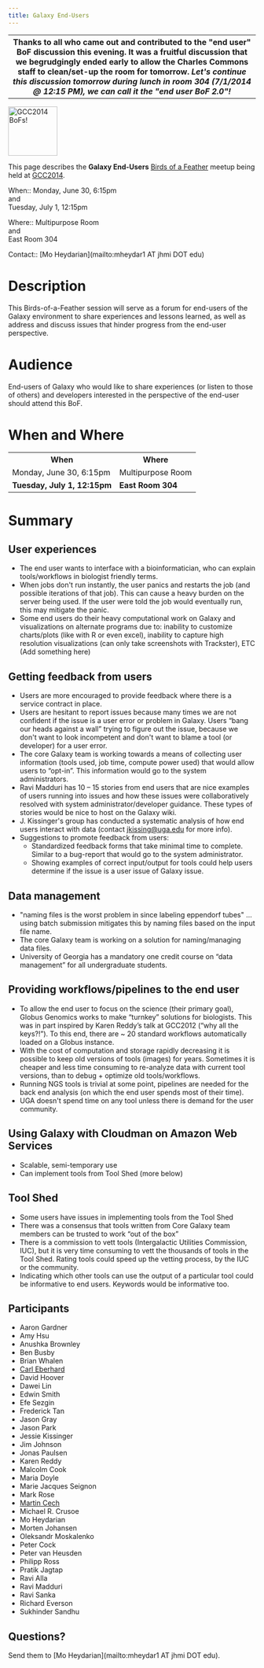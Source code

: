 ```yaml
---
title: Galaxy End-Users
---
```

<slot name="/events/gcc2014/header" />

<table>
  <tr>
    <th> Thanks to all who came out and contributed to the "end user" BoF discussion this evening. It was a fruitful discussion that we begrudgingly ended early to allow the Charles Commons staff to clean/set-up the room for tomorrow. <em>Let's continue this discussion tomorrow during lunch in room 304 (7/1/2014 @ 12:15 PM), we can call it the "end user BoF 2.0"! </em> </th>
  </tr>
</table>

<slot name="/events/gcc2014/linkbox" />

<div class='left'><a href='/src/events/gcc2014/bofs/index.md'><img src="/src/images/logos/GCC2014_BoF_LogoSquare.png" alt="GCC2014 BoFs!" width="100" /></a></div>
 
This page describes the **Galaxy End-Users** [Birds of a Feather](/src/events/gcc2014/bofs/index.md) meetup being held at [GCC2014](/src/events/gcc2014/index.md).

When:: Monday, June 30, 6:15pm<br /> and <br />Tuesday, July 1, 12:15pm

Where:: Multipurpose Room<br /> and <br /> East Room 304

Contact:: [Mo Heydarian](mailto:mheydar1 AT jhmi DOT edu)

# Description

This Birds-of-a-Feather session will serve as a forum for end-users of the Galaxy environment to share experiences and lessons learned, as well as address and discuss issues that hinder progress from the end-user perspective. 

# Audience

End-users of Galaxy who would like to share experiences (or listen to those of others) and developers interested in the perspective of the end-user should attend this BoF.

# When and Where

<table>
  <tr>
    <th> When </th>
    <th> Where </th>
  </tr>
  <tr>
    <td> Monday, June 30, 6:15pm </td>
    <td> Multipurpose Room </td>
  </tr>
  <tr>
    <td> <strong>Tuesday, July 1, 12:15pm</strong> </td>
    <td> <strong>East Room 304</strong> </td>
  </tr>
</table>


# Summary

## User experiences

* The end user wants to interface with a bioinformatician, who can explain tools/workflows in biologist friendly terms.
* When jobs don't run instantly, the user panics and restarts the job (and possible iterations of that job). This can cause a heavy burden on the server being used. If the user were told the job would eventually run, this may mitigate the panic. 
* Some end users do their heavy computational work on Galaxy and visualizations on alternate programs due to: inability to customize charts/plots (like with R or even excel), inability to capture high resolution visualizations (can only take screenshots with Trackster), ETC (Add something here)

## Getting feedback from users

* Users are more encouraged to provide feedback where there is a service contract in place.
* Users are hesitant to report issues because many times we are not confident if the issue is a user error or problem in Galaxy. Users “bang our heads against a wall” trying to figure out the issue, because we don't want to look incompetent and don't want to blame a tool (or developer) for a user error. 
* The core Galaxy team is working towards a means of collecting user information (tools used, job time, compute power used) that would allow users to “opt-in”. This information would go to the system administrators. 
* Ravi Madduri has 10 – 15 stories from end users that are nice examples of users running into issues and how these issues were collaboratively resolved with system administrator/developer guidance. These types of stories would be nice to host on the Galaxy wiki.
* J. Kissinger's group has conducted a systematic analysis of how end users interact with data (contact jkissing@uga.edu for more info).
* Suggestions to promote feedback from users: 
  * Standardized feedback forms that take minimal time to complete. Similar to a bug-report that would go to the system administrator. 
  * Showing examples of correct input/output for tools could help users determine if the issue is a user issue of Galaxy issue. 

## Data management

* "naming files is the worst problem in since labeling eppendorf tubes" … using batch submission mitigates this by naming files based on the input file name.
* The core Galaxy team is working on a solution for naming/managing data files. 
* University of Georgia has a mandatory one credit course on “data management” for all undergraduate students.

## Providing workflows/pipelines to the end user

* To allow the end user to focus on the science (their primary goal), Globus Genomics works to make “turnkey” solutions for biologists. This was in part inspired by Karen Reddy’s talk at GCC2012 (“why all the keys?!”). To this end, there are ~ 20 standard workflows automatically loaded on a Globus instance.
* With the cost of computation and storage rapidly decreasing it is possible to keep old versions of tools (images) for years. Sometimes it is cheaper and less time consuming to re-analyze data with current tool versions, than to debug + optimize old tools/workflows. 
* Running NGS tools is trivial at some point, pipelines are needed for the back end analysis (on which the end user spends most of their time). 
* UGA doesn't spend time on any tool unless there is demand for the user community. 

## Using Galaxy with Cloudman on Amazon Web Services

* Scalable, semi-temporary use
* Can implement tools from Tool Shed (more below)

## Tool Shed

* Some users have issues in implementing tools from the Tool Shed
* There was a consensus that tools written from Core Galaxy team members can be trusted to work “out of the box”
* There is a commission to vett tools (Intergalactic Utilities Commission, IUC), but it is very time consuming to vett the thousands of tools in the Tool Shed. Rating tools could speed up the vetting process, by the IUC or the community. 
* Indicating which other tools can use the output of a particular tool could be informative to end users. Keywords would be informative too.

## Participants

* Aaron Gardner
* Amy Hsu
* Anushka Brownley
* Ben Busby
* Brian Whalen
* [Carl Eberhard](/src/people/carl-eberhard/index.md)
* David Hoover
* Dawei Lin
* Edwin Smith
* Efe Sezgin
* Frederick Tan
* Jason Gray
* Jason Park
* Jessie Kissinger
* Jim Johnson
* Jonas Paulsen
* Karen Reddy
* Malcolm Cook
* Maria Doyle
* Marie Jacques Seignon
* Mark Rose 
* [Martin Cech](/src/people/marten/index.md)
* Michael R. Crusoe
* Mo Heydarian
* Morten Johansen
* Oleksandr Moskalenko
* Peter Cock
* Peter van Heusden
* Philipp Ross
* Pratik Jagtap
* Ravi Alla
* Ravi Madduri
* Ravi Sanka
* Richard Everson
* Sukhinder Sandhu

## Questions?

Send them to [Mo Heydarian](mailto:mheydar1 AT jhmi DOT edu).
